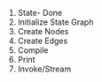 1. State- Done
2. Initialize State Graph
3. Create Nodes
4. Create Edges
5. Compile
6. Print
7. Invoke/Stream